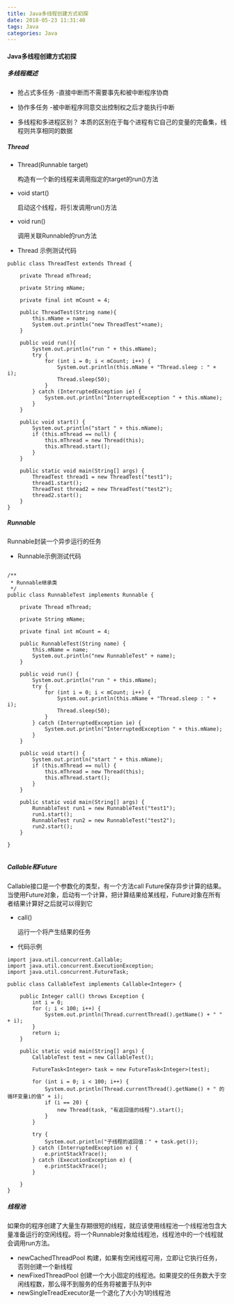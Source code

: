 ```yaml
---
title: Java多线程创建方式初探
date: 2018-05-23 11:31:40
tags: Java
categories: Java
---
```


#### Java多线程创建方式初探

##### 多线程概述

- 抢占式多任务	-直接中断而不需要事先和被中断程序协商

- 协作多任务	-被中断程序同意交出控制权之后才能执行中断

- 多线程和多进程区别？
	本质的区别在于每个进程有它自己的变量的完备集，线程则共享相同的数据

##### Thread

- Thread(Runnable target)

	构造有一个新的线程来调用指定的target的run()方法

- void start()

	启动这个线程，将引发调用run()方法

- void run()

	调用关联Runnable的run方法

- Thread 示例测试代码

```
public class ThreadTest extends Thread {

    private Thread mThread;

    private String mName;

    private final int mCount = 4;

    public ThreadTest(String name){
        this.mName = name;
        System.out.println("new ThreadTest"+name);
    }

    public void run(){
        System.out.println("run " + this.mName);
        try {
            for (int i = 0; i < mCount; i++) {
                System.out.println(this.mName + "Thread.sleep : " + i);
                Thread.sleep(50);
            }
        } catch (InterruptedException ie) {
            System.out.println("InterruptedException " + this.mName);
        }
    }

    public void start() {
        System.out.println("start " + this.mName);
        if (this.mThread == null) {
            this.mThread = new Thread(this);
            this.mThread.start();
        }
    }

    public static void main(String[] args) {
        ThreadTest thread1 = new ThreadTest("test1");
        thread1.start();
        ThreadTest thread2 = new ThreadTest("test2");
        thread2.start();
    }
}

```

##### Runnable

Runnable封装一个异步运行的任务

- Runnable示例测试代码

```

/**
 * Runnable继承类
 */
public class RunnableTest implements Runnable {

    private Thread mThread;

    private String mName;

    private final int mCount = 4;

    public RunnableTest(String name) {
        this.mName = name;
        System.out.println("new RunnableTest" + name);
    }

    public void run() {
        System.out.println("run " + this.mName);
        try {
            for (int i = 0; i < mCount; i++) {
                System.out.println(this.mName + "Thread.sleep : " + i);
                Thread.sleep(50);
            }
        } catch (InterruptedException ie) {
            System.out.println("InterruptedException " + this.mName);
        }
    }

    public void start() {
        System.out.println("start " + this.mName);
        if (this.mThread == null) {
            this.mThread = new Thread(this);
            this.mThread.start();
        }
    }

    public static void main(String[] args) {
        RunnableTest run1 = new RunnableTest("test1");
        run1.start();
        RunnableTest run2 = new RunnableTest("test2");
        run2.start();
    }

}


```

##### Callable和Future

Callable接口是一个参数化的类型，有一个方法call
Future保存异步计算的结果。当使用Future对象，启动有一个计算，把计算结果给某线程，Future对象在所有者结果计算好之后就可以得到它

- call()

	运行一个将产生结果的任务

- 代码示例

```
import java.util.concurrent.Callable;
import java.util.concurrent.ExecutionException;
import java.util.concurrent.FutureTask;

public class CallableTest implements Callable<Integer> {

    public Integer call() throws Exception {
        int i = 0;
        for (; i < 100; i++) {
            System.out.println(Thread.currentThread().getName() + " " + i);
        }
        return i;
    }

    public static void main(String[] args) {
        CallableTest test = new CallableTest();

        FutureTask<Integer> task = new FutureTask<Integer>(test);

        for (int i = 0; i < 100; i++) {
            System.out.println(Thread.currentThread().getName() + " 的循环变量i的值" + i);
            if (i == 20) {
                new Thread(task, "有返回值的线程").start();
            }
        }

        try {
            System.out.println("子线程的返回值：" + task.get());
        } catch (InterruptedException e) {
            e.printStackTrace();
        } catch (ExecutionException e) {
            e.printStackTrace();
        }

    }
}

```

##### 线程池

如果你的程序创建了大量生存期很短的线程，就应该使用线程池一个线程池包含大量准备运行的空闲线程。将一个Runnable对象给线程池，线程池中的一个线程就会调用run方法。

- newCachedThreadPool 构建，如果有空闲线程可用，立即让它执行任务，否则创建一个新线程
- newFixedThreadPool 创建一个大小固定的线程池。如果提交的任务数大于空闲线程数，那么得不到服务的任务将被置于队列中
- newSingleTreadExecutor是一个退化了大小为1的线程池

	
	
